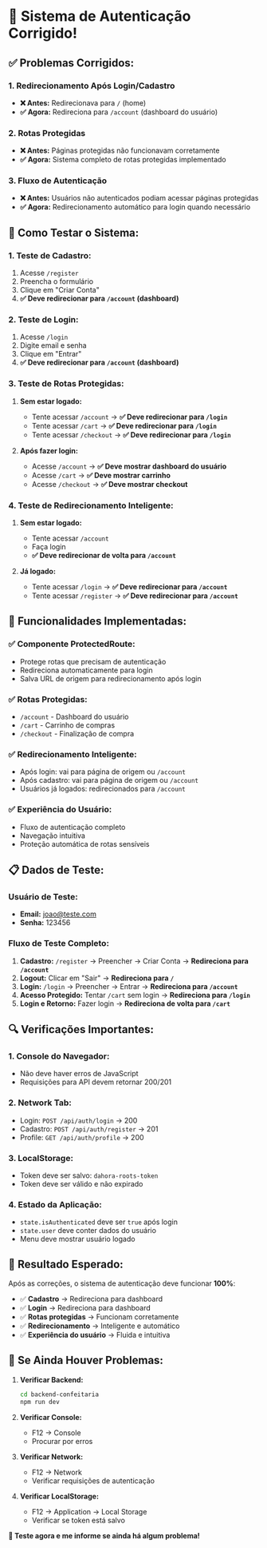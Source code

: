 # 🔐 **Sistema de Autenticação Corrigido!**

## ✅ **Problemas Corrigidos:**

### 1. **Redirecionamento Após Login/Cadastro**
- **❌ Antes:** Redirecionava para `/` (home)
- **✅ Agora:** Redireciona para `/account` (dashboard do usuário)

### 2. **Rotas Protegidas**
- **❌ Antes:** Páginas protegidas não funcionavam corretamente
- **✅ Agora:** Sistema completo de rotas protegidas implementado

### 3. **Fluxo de Autenticação**
- **❌ Antes:** Usuários não autenticados podiam acessar páginas protegidas
- **✅ Agora:** Redirecionamento automático para login quando necessário

## 🚀 **Como Testar o Sistema:**

### **1. Teste de Cadastro:**
1. Acesse `/register`
2. Preencha o formulário
3. Clique em "Criar Conta"
4. **✅ Deve redirecionar para `/account` (dashboard)**

### **2. Teste de Login:**
1. Acesse `/login`
2. Digite email e senha
3. Clique em "Entrar"
4. **✅ Deve redirecionar para `/account` (dashboard)**

### **3. Teste de Rotas Protegidas:**
1. **Sem estar logado:**
   - Tente acessar `/account` → **✅ Deve redirecionar para `/login`**
   - Tente acessar `/cart` → **✅ Deve redirecionar para `/login`**
   - Tente acessar `/checkout` → **✅ Deve redirecionar para `/login`**

2. **Após fazer login:**
   - Acesse `/account` → **✅ Deve mostrar dashboard do usuário**
   - Acesse `/cart` → **✅ Deve mostrar carrinho**
   - Acesse `/checkout` → **✅ Deve mostrar checkout**

### **4. Teste de Redirecionamento Inteligente:**
1. **Sem estar logado:**
   - Tente acessar `/account`
   - Faça login
   - **✅ Deve redirecionar de volta para `/account`**

2. **Já logado:**
   - Tente acessar `/login` → **✅ Deve redirecionar para `/account`**
   - Tente acessar `/register` → **✅ Deve redirecionar para `/account`**

## 🎯 **Funcionalidades Implementadas:**

### **✅ Componente ProtectedRoute:**
- Protege rotas que precisam de autenticação
- Redireciona automaticamente para login
- Salva URL de origem para redirecionamento após login

### **✅ Rotas Protegidas:**
- `/account` - Dashboard do usuário
- `/cart` - Carrinho de compras
- `/checkout` - Finalização de compra

### **✅ Redirecionamento Inteligente:**
- Após login: vai para página de origem ou `/account`
- Após cadastro: vai para página de origem ou `/account`
- Usuários já logados: redirecionados para `/account`

### **✅ Experiência do Usuário:**
- Fluxo de autenticação completo
- Navegação intuitiva
- Proteção automática de rotas sensíveis

## 📋 **Dados de Teste:**

### **Usuário de Teste:**
- **Email:** joao@teste.com
- **Senha:** 123456

### **Fluxo de Teste Completo:**
1. **Cadastro:** `/register` → Preencher → Criar Conta → **Redireciona para `/account`**
2. **Logout:** Clicar em "Sair" → **Redireciona para `/`**
3. **Login:** `/login` → Preencher → Entrar → **Redireciona para `/account`**
4. **Acesso Protegido:** Tentar `/cart` sem login → **Redireciona para `/login`**
5. **Login e Retorno:** Fazer login → **Redireciona de volta para `/cart`**

## 🔍 **Verificações Importantes:**

### **1. Console do Navegador:**
- Não deve haver erros de JavaScript
- Requisições para API devem retornar 200/201

### **2. Network Tab:**
- Login: `POST /api/auth/login` → 200
- Cadastro: `POST /api/auth/register` → 201
- Profile: `GET /api/auth/profile` → 200

### **3. LocalStorage:**
- Token deve ser salvo: `dahora-roots-token`
- Token deve ser válido e não expirado

### **4. Estado da Aplicação:**
- `state.isAuthenticated` deve ser `true` após login
- `state.user` deve conter dados do usuário
- Menu deve mostrar usuário logado

## 🎉 **Resultado Esperado:**

Após as correções, o sistema de autenticação deve funcionar **100%**:

- ✅ **Cadastro** → Redireciona para dashboard
- ✅ **Login** → Redireciona para dashboard
- ✅ **Rotas protegidas** → Funcionam corretamente
- ✅ **Redirecionamento** → Inteligente e automático
- ✅ **Experiência do usuário** → Fluida e intuitiva

## 🚨 **Se Ainda Houver Problemas:**

1. **Verificar Backend:**
   ```bash
   cd backend-confeitaria
   npm run dev
   ```

2. **Verificar Console:**
   - F12 → Console
   - Procurar por erros

3. **Verificar Network:**
   - F12 → Network
   - Verificar requisições de autenticação

4. **Verificar LocalStorage:**
   - F12 → Application → Local Storage
   - Verificar se token está salvo

**🚀 Teste agora e me informe se ainda há algum problema!**